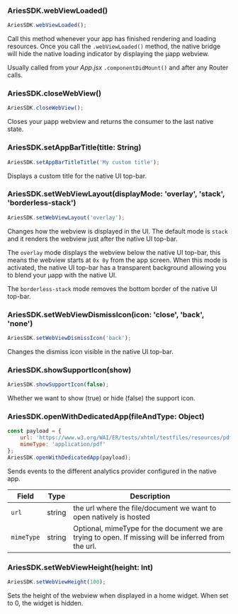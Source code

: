 ### AriesSDK.webViewLoaded()

```js readonly
AriesSDK.webViewLoaded();
```

Call this method whenever your app has finished rendering and loading resources. Once you call the `.webViewLoaded()` method, the native bridge will hide the native loading indicator by displaying the µapp webview.

Usually called from your *App.jsx* `.componentDidMount()` and after any Router calls.

### AriesSDK.closeWebView()

```js readonly
AriesSDK.closeWebView();
```

Closes your µapp webview and returns the consumer to the last native state.


### AriesSDK.setAppBarTitle(title: String)

```js readonly
AriesSDK.setAppBarTitleTitle('My custom title');
```

Displays a custom title for the native UI top-bar.

### AriesSDK.setWebViewLayout(displayMode: 'overlay', 'stack', 'borderless-stack')

```js readonly
AriesSDK.setWebViewLayout('overlay');
```

Changes how the webview is displayed in the UI. The default mode is `stack` and it renders the webview just after the native UI top-bar.

The `overlay` mode displays the webview below the native UI top-bar, this means the webview starts at `0x 0y` from the app screen. When this mode is activated, the native UI top-bar has a transparent background allowing you to blend your µapp with the native UI.

The `borderless-stack` mode removes the bottom border of the native UI top-bar.

### AriesSDK.setWebViewDismissIcon(icon: 'close', 'back', 'none')

```js readonly
AriesSDK.setWebViewDismissIcon('back');
```

Changes the dismiss icon visible in the native UI top-bar.

### AriesSDK.showSupportIcon(show)

```js readonly
AriesSDK.showSupportIcon(false);
```

Whether we want to show (true) or hide (false) the support icon.

### AriesSDK.openWithDedicatedApp(fileAndType: Object)

```js readonly
const payload = {
    url: 'https://www.w3.org/WAI/ER/tests/xhtml/testfiles/resources/pdf/dummy.pdf',
    mimeType: 'application/pdf'
};
AriesSDK.openWithDedicatedApp(payload);
```
Sends events to the different analytics provider configured in the native app.

| Field | Type | Description |
| ----- | ---- | ----------- |
| `url` | string | the url where the file/document we want to open natively is hosted |
| `mimeType` | string | Optional, mimeType for the document we are trying to open. If missing will be inferred from the url. |

### AriesSDK.setWebViewHeight(height: Int)

```js readonly
AriesSDK.setWebViewHeight(100);
```

Sets the height of the webview when displayed in a home widget. When set to 0, the widget is hidden.
